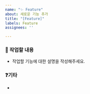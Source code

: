 ```yaml
---
name: "✨ Feature"
about: 새로운 기능 추가
title: "[Feature]"
labels: Feature
assignees: ''

---
```


### 🏃 작업할 내용
- 작업할 기능에 대한 설명을 작성해주세요.

### ❓기타
-
